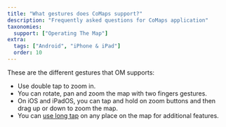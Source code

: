 ```yaml
---
title: "What gestures does CoMaps support?"
description: "Frequently asked questions for CoMaps application"
taxonomies:
  support: ["Operating The Map"]
extra:
  tags: ["Android", "iPhone & iPad"]
  order: 10
---
```


These are the different gestures that OM supports:

* Use double tap to zoom in.  
* You can rotate, pan and zoom the map with two fingers gestures.  
* On iOS and iPadOS, you can tap and hold on zoom buttons and then drag up or down to zoom the map.  
* You can [use long tap](@/support/how-do-i-use-long-tap/index.md) on any place on the map for additional features.
